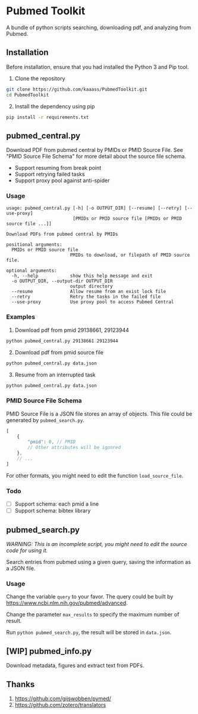# Pubmed Toolkit
A bundle of python scripts searching, downloading pdf, and analyzing from Pubmed.

## Installation

Before installation, ensure that you had installed the Python 3 and Pip tool.

1. Clone the repository

```bash
git clone https://github.com/kaaass/PubmedToolkit.git
cd PubmedToolkit
```

2. Install the dependency using pip

```bash
pip install -r requirements.txt
```

## pubmed_central.py

Download PDF from pubmed central by PMIDs or PMID Source File. See "PMID Source File Schema" for more detail about the source file schema.

- Support resuming from break point
- Support retrying failed tasks
- Support proxy pool against anti-spider

### Usage

```
usage: pubmed_central.py [-h] [-o OUTPUT_DIR] [--resume] [--retry] [--use-proxy]
                         [PMIDs or PMID source file [PMIDs or PMID source file ...]]

Download PDFs from pubmed central by PMIDs

positional arguments:
  PMIDs or PMID source file
                        PMIDs to download, or filepath of PMID source file.

optional arguments:
  -h, --help            show this help message and exit
  -o OUTPUT_DIR, --output-dir OUTPUT_DIR
                        output directory
  --resume              Allow resume from an exist lock file
  --retry               Retry the tasks in the failed file
  --use-proxy           Use proxy pool to access Pubmed Central
```

### Examples

1. Download pdf from pmid 29138661, 29123944

```bash
python pubmed_central.py 29138661 29123944
```

2. Download pdf from pmid source file

```bash
python pubmed_central.py data.json
```

3. Resume from an interrupted task

```bash
python pubmed_central.py data.json
```

### PMID Source File Schema

PMID Source File is a JSON file stores an array of objects. This file could be generated by `pubmed_search.py`.

```javascript
[
    {
    	"pmid": 0, // PMID
        // Other attributes will be ignored
	},
    // ...
]
```

For other formats, you might need to edit the function `load_source_file`.

### Todo

- [ ] Support schema: each pmid a line
- [ ] Support schema: bibtex library

## pubmed_search.py

*WARNING: This is an incomplete script, you might need to edit the source code for using it.*

Search entries from pubmed using a given query, saving the information as a JSON file.

### Usage

Change the variable `query` to your favor. The query could be built by https://www.ncbi.nlm.nih.gov/pubmed/advanced.

Change the parameter `max_results` to specify the maximum number of result.

Run `python pubmed_search.py`, the result will be stored in `data.json`.

## [WIP] pubmed_info.py

Download metadata, figures and extract text from PDFs.

## Thanks

1. https://github.com/gijswobben/pymed/
2. https://github.com/zotero/translators